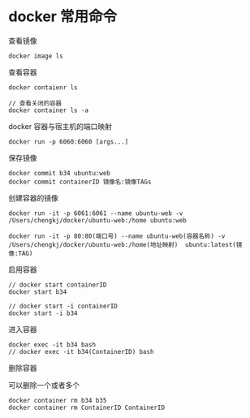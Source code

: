 # docker 常用命令

查看镜像
```
docker image ls
```

查看容器
```
docker contaienr ls

// 查看关闭的容器
docker container ls -a
```


docker 容器与宿主机的端口映射
```
docker run -p 6060:6060 [args...]
```


保存镜像
```
docker commit b34 ubuntu:web
docker commit containerID 镜像名:镜像TAGs
```

创建容器的镜像
```
docker run -it -p 6061:6061 --name ubuntu-web -v /Users/chengkj/docker/ubuntu-web:/home ubuntu:web

docker run -it -p 80:80(端口号) --name ubuntu-web(容器名称) -v /Users/chengkj/docker/ubuntu-web:/home(地址映射)  ubuntu:latest(镜像:TAG)
```



启用容器
```
// docker start containerID
docker start b34

// docker start -i containerID
docker start -i b34
```

进入容器
```
docker exec -it b34 bash
// docker exec -it b34(ContainerID) bash
```

删除容器

可以删除一个或者多个
```
docker container rm b34 b35
docker container rm ContainerID ContainerID
```

<!-- npm install -g vue-cli -->
<!-- vue init webpack my-project -->
